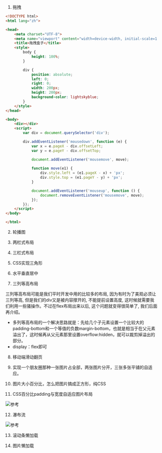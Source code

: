 1. 拖拽

```html
<!DOCTYPE html>
<html lang="zh">

<head>
    <meta charset="UTF-8">
    <meta name="viewport" content="width=device-width, initial-scale=1.0">
    <title>拖拽盒子</title>
    <style>
        body {
            height: 100%;
        }

        div {
            position: absolute;
            left: 0;
            right: 0;
            width: 200px;
            height: 200px;
            background-color: lightskyblue;
        }
    </style>
</head>

<body>
    <div></div>
    <script>
        var div = document.querySelector('div');

        div.addEventListener('mousedown', function (e) {
            var x = e.pageX - div.offsetLeft;
            var y = e.pageY - div.offsetTop;

            document.addEventListener('mousemove', move);
            
            function move(e1) {
                div.style.left = (e1.pageX - x) + 'px';
                div.style.top = (e1.pageY - y) + 'px';
            }

            document.addEventListener('mouseup', function () {
                document.removeEventListener('mousemove', move);
            });
        });
    </script>
</body>

</html>

```

2. 轮播图

3. 两栏式布局

4. 三栏式布局

5. CSS实现三角形

6. 水平垂直居中

7. 三列等高布局

三列等高布局可能是我们平时开发中用的比较多的布局, 因为有时为了美观必须让三列等高, 但是我们的div又是被内容撑开的, 不能提前设置高度, 这时候就需要我们利用一些骚操作。不过在flex布局出来以后, 这个问题就变得很简单了, 我们后面再介绍。

- 多列等高布局的一个解决思路就是：先给几个子元素设置一个比较大的padding-bottom和一个等值的负数margin-bottom，也就是相当于在父元素溢出了，这时候再从父元素那里设置overflow:hidden，就可以裁剪掉溢出的部分。
- display：flex即可

8. 移动端滑动翻页

9. 实现一个朋友圈那种一张图片占全部，两张图片分开，三张多张平铺的自适应。

10. 图片大小百分比，怎么把图片搞成正方形，纯CSS

11. CSS百分比padding与宽度自适应图片布局

![参考](https://www.zhangxinxu.com/wordpress/2017/08/css-percent-padding-image-layout/)

12. 瀑布流

![参考](https://segmentfault.com/a/1190000016255824)

13. 滚动条懒加载

14. 图片懒加载